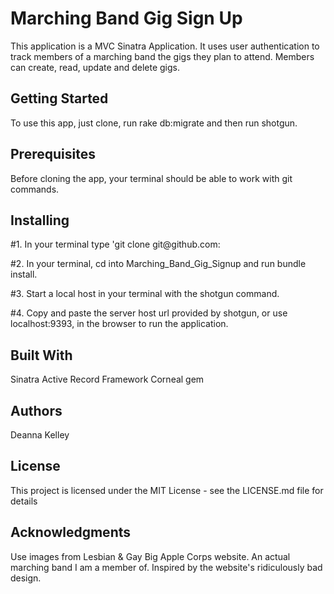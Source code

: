 <h1>Marching Band Gig Sign Up</h1>

This application is a MVC Sinatra Application. It uses user authentication to track members of a marching band the gigs they plan to attend. Members can create, read, update and delete gigs. 

<h2>Getting Started</h2>
To use this app, just clone, run rake db:migrate and then run shotgun. 

<h2>Prerequisites</h2>
Before cloning the app, your terminal should be able to work with git commands. 

<h2>Installing</h2>
#1. In your terminal type 'git clone git@github.com:

#2. In your terminal, cd into Marching_Band_Gig_Signup  and run bundle install. 

#3. Start a local host in your terminal with the shotgun command. 

#4. Copy and paste the server host url provided by shotgun, or use localhost:9393, in the browser to run the application. 

<h2>Built With</h2>
Sinatra
Active Record Framework
Corneal gem

<h2>Authors</h2>
Deanna Kelley

<h2>License</h2>
This project is licensed under the MIT License - see the LICENSE.md file for details

<h2>Acknowledgments</h2>
Use images from Lesbian & Gay Big Apple Corps website. An actual marching band I am a member of. Inspired by the website's ridiculously bad design. 
